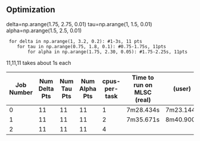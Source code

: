 ## Optimization

delta=np.arange(1.75, 2.75, 0.01)
tau=np.arange(1, 1.5, 0.01)
alpha=np.arange(1.5, 2.5, 0.01)


     for delta in np.arange(1, 3.2, 0.2): #1-3s, 11 pts
        for tau in np.arange(0.75, 1.8, 0.1): #0.75-1.75s, 11pts
            for alpha in np.arange(1.75, 2.30, 0.05): #1.75-2.25s, 11pts

11,11,11 takes about 1s each

| Job Number | Num Delta Pts | Num Tau Pts | Num Alpha Pts | cpus-per-task | Time to run on MLSC (real) |   (user) |   (sys) |
|------------|---------------|-------------|---------------|---------------|----------------------------|----------|---------|
|          0 |             11|           11|             11|             1 |                  7m28.434s | 7m23.144s| 0m0.360s|
|          1 |             11|           11|             11|             2 |                  7m35.671s | 8m40.900s| 6m9.572s|
|          2 |             11|           11|             11|             4 |                   | | |